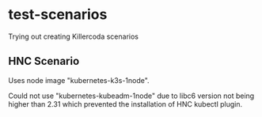 # test-scenarios

Trying out creating Killercoda scenarios



## HNC Scenario

Uses node image "kubernetes-k3s-1node". 

Could not use "kubernetes-kubeadm-1node" due to libc6 version not being higher than 2.31 which prevented the installation of HNC kubectl plugin.